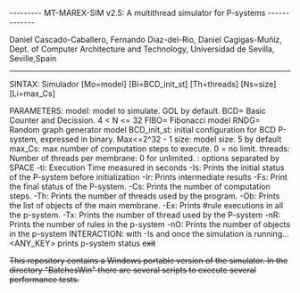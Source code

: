 --------- MT-MAREX-SIM v2.5: A multithread simulator for P-systems -------------

  Daniel Cascado-Caballero, Fernando Diaz-del-Rio, Daniel Cagigas-Muñiz,
    Dept. of Computer Architecture and Technology,
    Universidad de Sevilla, Seville,Spain

--------------------------------------------------------------------------------

SINTAX:
  Simulador [Mo=model] [Bi=BCD_init_st] [Th=threads] [Ns=size] [Li=max_Cs] <Verbosity>

PARAMETERS:
  model: model to simulate. GOL by default.
    BCD= Basic Counter and Decission. 4 < N <= 32
    FIBO= Fibonacci model
    RNDG= Random graph generator model
  BCD_init_st: initial configuration for BCD P-system, expressed in binary. Max<=2^32 - 1
  size: model size. 5 by default
  max_Cs: max number of computation steps to execute. 0 = no limit.
  threads: Number of threads per membrane: 0 for unlimited.
<Verbosity>: options separated by SPACE
  -ti: Execution Time measured in seconds
  -Is: Prints the initial status of the P-system before initialization
  -Ir: Prints intermediate results
  -Fs: Print the final status of the P-system.
  -Cs: Prints the number of computation steps.
  -Th: Prints the number of threads used by the program.
  -Ob: Prints the list of objects of the main membrane.
  -Ex: Prints #rule executions in all the p-system.
  -Tx: Prints the number of thread used by the P-system
  -nR: Prints the number of rules in the p-system
  -nO: Prints the number of objects in the p-system
INTERACTION: with -Is and once the simulation is running...
  <ANY_KEY> prints p-system status
  <s> exit

This repository contains a Windows portable version of the simulator. 
In the directory "BatchesWin" there are several scripts to execute several performance tests.
